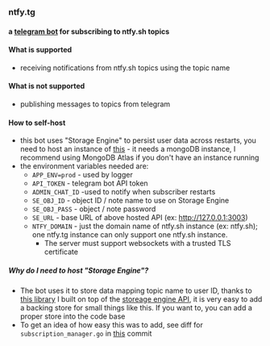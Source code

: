 ### ntfy.tg

#### a [telegram bot](https://t.me/ntfytgbot) for subscribing to ntfy.sh topics

#### What is supported

- receiving notifications from ntfy.sh topics using the topic name

#### What is not supported

- publishing messages to topics from telegram

#### How to self-host

- this bot uses "Storage Engine" to persist user data across restarts, you need to host an instance of [this](https://github.com/Sid-Sun/notes-api/tree/mongo) - it needs a mongoDB instance, I recommend using MongoDB Atlas if you don't have an instance running
- the environment variables needed are:
  - `APP_ENV=prod` - used by logger
  - `API_TOKEN` - telegram bot API token
  - `ADMIN_CHAT_ID` -used to notify when subscriber restarts
  - `SE_OBJ_ID` - object ID / note name to use on Storage Engine
  - `SE_OBJ_PASS` - object / note password
  - `SE_URL` - base URL of above hosted API (ex: http://127.0.0.1:3003)
  - `NTFY_DOMAIN` - just the domain name of ntfy.sh instance (ex: ntfy.sh); one ntfy.tg instance can only support one ntfy.sh instance.
    - The server must support websockets with a trusted TLS certificate

##### Why do I need to host "Storage Engine"?

- The bot uses it to store data mapping topic name to user ID, thanks to [this library](https://github.com/fitant/storage-engine-go) I built on top of the [storeage engine API](https://github.com/Sid-Sun/notes-api/tree/mongo), it is very easy to add a backing store for small things like this. If you want to, you can add a proper store into the code base
- To get an idea of how easy this was to add, see diff for `subscription_manager.go` in [this](https://github.com/Sid-Sun/ntfy.tg/commit/840b5dc0f3e0273b6dd629b92febf255c2bfd619#diff-d6c30fc5f1c897d45c4b1f450325bf30dca3e7c953ea9b1ea3e92936d628d302) commit
